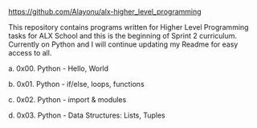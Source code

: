 https://github.com/Alayonu/alx-higher_level_programming

This repository contains programs written for Higher Level Programming tasks for ALX School and this is the beginning of Sprint 2 curriculum. 
Currently on Python and I will continue updating my Readme for easy access to all.

a.  0x00. Python - Hello, World 

b.  0x01. Python - if/else, loops, functions

c.  0x02. Python - import & modules

d.  0x03. Python - Data Structures: Lists, Tuples
